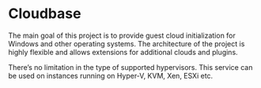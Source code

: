 # Cloudbase

The main goal of this project is to provide guest cloud initialization for Windows and other operating systems. The architecture of the project is highly flexible and allows extensions for additional clouds and plugins.

There’s no limitation in the type of supported hypervisors. This service can be used on instances running on Hyper-V, KVM, Xen, ESXi etc.
